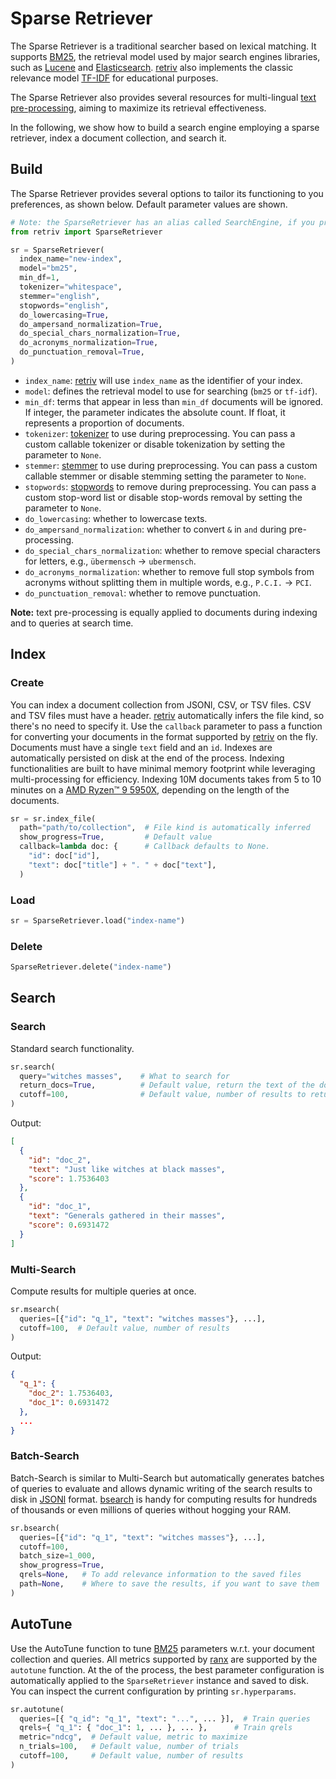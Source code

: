 # Sparse Retriever

The Sparse Retriever is a traditional searcher based on lexical matching.
It supports [BM25](https://en.wikipedia.org/wiki/Okapi_BM25), the retrieval model used by major search engines libraries, such as [Lucene](https://en.wikipedia.org/wiki/Apache_Lucene) and [Elasticsearch](https://en.wikipedia.org/wiki/Elasticsearch). 
[retriv](https://github.com/AmenRa/retriv) also implements the classic relevance model [TF-IDF](https://en.wikipedia.org/wiki/Tf–idf) for educational purposes.

The Sparse Retriever also provides several resources for multi-lingual [text pre-processing](https://github.com/AmenRa/retriv/blob/main/docs/text_preprocessing.md), aiming to maximize its retrieval effectiveness.

In the following, we show how to build a search engine employing a sparse retriever, index a document collection, and search it.

## Build

The Sparse Retriever provides several options to tailor its functioning to you preferences, as shown below.
Default parameter values are shown.

```python
# Note: the SparseRetriever has an alias called SearchEngine, if you prefer
from retriv import SparseRetriever

sr = SparseRetriever(
  index_name="new-index",
  model="bm25",
  min_df=1,
  tokenizer="whitespace",
  stemmer="english",
  stopwords="english",
  do_lowercasing=True,
  do_ampersand_normalization=True,
  do_special_chars_normalization=True,
  do_acronyms_normalization=True,
  do_punctuation_removal=True,
)
```

- `index_name`: [retriv](https://github.com/AmenRa/retriv) will use `index_name` as the identifier of your index.
- `model`: defines the retrieval model to use for searching (`bm25` or `tf-idf`).
- `min_df`: terms that appear in less than `min_df` documents will be ignored.
If integer, the parameter indicates the absolute count.
If float, it represents a proportion of documents.
- `tokenizer`: [tokenizer](https://github.com/AmenRa/retriv/blob/main/docs/text_preprocessing.md) to use during preprocessing. You can pass a custom callable tokenizer or disable tokenization by setting the parameter to `None`.
- `stemmer`: [stemmer](https://github.com/AmenRa/retriv/blob/main/docs/text_preprocessing.md) to use during preprocessing. You can pass a custom callable stemmer or disable stemming setting the parameter to `None`.
- `stopwords`: [stopwords](https://github.com/AmenRa/retriv/blob/main/docs/text_preprocessing.md) to remove during preprocessing. You can pass a custom stop-word list or disable stop-words removal by setting the parameter to `None`.
- `do_lowercasing`: whether to lowercase texts.
- `do_ampersand_normalization`: whether to convert `&` in `and` during pre-processing.
- `do_special_chars_normalization`: whether to remove special characters for letters, e.g., `übermensch` → `ubermensch`.
- `do_acronyms_normalization`: whether to remove full stop symbols from acronyms without splitting them in multiple words, e.g., `P.C.I.` → `PCI`.
- `do_punctuation_removal`: whether to remove punctuation.

__Note:__ text pre-processing is equally applied to documents during indexing and to queries at search time.

## Index

### Create
You can index a document collection from JSONl, CSV, or TSV files.
CSV and TSV files must have a header.
[retriv](https://github.com/AmenRa/retriv) automatically infers the file kind, so there's no need to specify it.
Use the `callback` parameter to pass a function for converting your documents in the format supported by [retriv](https://github.com/AmenRa/retriv) on the fly.
Documents must have a single `text` field and an `id`.
Indexes are automatically persisted on disk at the end of the process.
Indexing functionalities are built to have minimal memory footprint while leveraging multi-processing for efficiency.
Indexing 10M documents takes from 5 to 10 minutes on a [AMD Ryzen™ 9 5950X](https://www.amd.com/en/products/cpu/amd-ryzen-9-5950x), depending on the length of the documents.

```python
sr = sr.index_file(
  path="path/to/collection",  # File kind is automatically inferred
  show_progress=True,         # Default value
  callback=lambda doc: {      # Callback defaults to None.
    "id": doc["id"],
    "text": doc["title"] + ". " + doc["text"],          
  )
```

### Load
```python
sr = SparseRetriever.load("index-name")
```

### Delete
```python
SparseRetriever.delete("index-name")
```

## Search

### Search

Standard search functionality.

```python
sr.search(
  query="witches masses",    # What to search for        
  return_docs=True,          # Default value, return the text of the documents
  cutoff=100,                # Default value, number of results to return
)
```
Output:
```json
[
  {
    "id": "doc_2",
    "text": "Just like witches at black masses",
    "score": 1.7536403
  },
  {
    "id": "doc_1",
    "text": "Generals gathered in their masses",
    "score": 0.6931472
  }
]
```

### Multi-Search

Compute results for multiple queries at once.

```python
sr.msearch(
  queries=[{"id": "q_1", "text": "witches masses"}, ...],
  cutoff=100,  # Default value, number of results
)
```
Output:
```json
{
  "q_1": {
    "doc_2": 1.7536403,
    "doc_1": 0.6931472
  },
  ...
}
```

### Batch-Search

Batch-Search is similar to Multi-Search but automatically generates batches of queries to evaluate and allows dynamic writing of the search results to disk in [JSONl](https://jsonlines.org) format.
[bsearch](#batch-search) is handy for computing results for hundreds of thousands or even millions of queries without hogging your RAM.

```python
sr.bsearch(
  queries=[{"id": "q_1", "text": "witches masses"}, ...],
  cutoff=100,
  batch_size=1_000,
  show_progress=True,
  qrels=None,   # To add relevance information to the saved files 
  path=None,    # Where to save the results, if you want to save them
)
```

## AutoTune

Use the AutoTune function to tune [BM25](https://en.wikipedia.org/wiki/Okapi_BM25) parameters w.r.t. your document collection and queries.
All metrics supported by [ranx](https://github.com/AmenRa/ranx) are supported by the `autotune` function.
At the of the process, the best parameter configuration is automatically applied to the `SparseRetriever` instance and saved to disk.
You can inspect the current configuration by printing `sr.hyperparams`.

```python
sr.autotune(
  queries=[{ "q_id": "q_1", "text": "...", ... }],  # Train queries
  qrels={ "q_1": { "doc_1": 1, ... }, ... },      # Train qrels
  metric="ndcg",  # Default value, metric to maximize
  n_trials=100,   # Default value, number of trials
  cutoff=100,     # Default value, number of results
)
```

